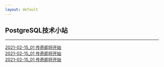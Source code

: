 ```yaml
---
layout: default
---
```


## PostgreSQL技术小站

* * *

[2021-02-15_01 传奇即将开始](pger/tree/202102/20210215_01.html)<br/>
[2021-02-15_01 传奇即将开始](./tree/202102/20210215_01.md)<br/>
<a href='pger/tree/202102/20210215_01.html'>2021-02-15_01 传奇即将开始<a/>
